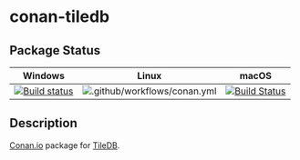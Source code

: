 # conan-tiledb

## Package Status

| Windows | Linux | macOS |
|:-------:|:-----:|:-----:|
|[![Build status](https://ci.appveyor.com/api/projects/status/tfxoyscqubcgv3cx/branch/testing%2F1.7.5?svg=true)](https://ci.appveyor.com/project/SpaceIm/conan-tiledb)|![.github/workflows/conan.yml](https://github.com/SpaceIm/conan-tiledb/workflows/.github/workflows/conan.yml/badge.svg?branch=testing%2F1.7.5)|[![Build Status](https://travis-ci.com/SpaceIm/conan-tiledb.svg?branch=testing%2F1.7.5)](https://travis-ci.com/SpaceIm/conan-tiledb)|

## Description

[Conan.io](https://conan.io) package for [TileDB](https://github.com/TileDB-Inc/TileDB).
